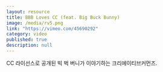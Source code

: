 ```yaml
---
layout: resource
title: BBB Loves CC (feat. Big Buck Bunny)
image: /media/rv5.png
link: "https://vimeo.com/45690292"
category: video
published: true
description: null
---
```




CC 라이선스로 공개된 빅 벅 버니가 이야기하는 크리에이티브커먼즈.
